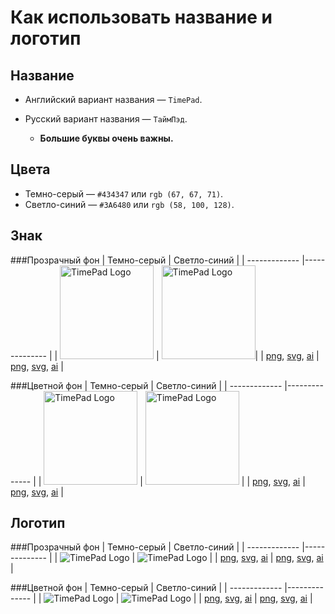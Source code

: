 Как использовать название и логотип
======
Название
------
* Английский вариант названия —  `TimePad`.
* Русский вариант названия — `ТаймПэд`.

  * **Большие буквы очень важны.**

Цвета
------
* Темно-серый — `#434347` или `rgb (67, 67, 71)`.
* Светло-синий — `#3A6480` или `rgb (58, 100, 128)`.

Знак
------
###Прозрачный фон
| Темно-серый   | Светло-синий  |
| ------------- |-------------- |
| <img src="https://raw.githubusercontent.com/timepad/public/master/png%20logo/mini-logo-timepad-without-background-1.png" height="150" alt="TimePad Logo"> | <img src="https://raw.githubusercontent.com/timepad/public/master/png%20logo/mini-logo-timepad-without-background-2.png" height="150" alt="TimePad Logo">|
| [png](https://github.com/timepad/logo/blob/master/png%20logo/mini-logo-timepad-without-background-1.png), [svg](https://github.com/timepad/logo/blob/master/svg%20logo/mini-logo-timepad-without-background-1.svg), [ai](https://github.com/timepad/logo/blob/master/ai%20logo/mini-logo-timepad-without-background-1.ai) | [png](https://github.com/timepad/logo/blob/master/png%20logo/mini-logo-timepad-without-background-2.png), [svg](https://github.com/timepad/logo/blob/master/svg%20logo/mini-logo-timepad-without-background-2.svg), [ai](https://github.com/timepad/logo/blob/master/ai%20logo/mini-logo-timepad-without-background-2.ai) |

###Цветной фон
| Темно-серый   | Светло-синий  |
| ------------- |-------------- |
| <img src="https://raw.githubusercontent.com/timepad/public/master/png%20logo/mini-logo-timepad-with-background-1.png" height="150" alt="TimePad Logo"> | <img src="https://raw.githubusercontent.com/timepad/public/master/png%20logo/mini-logo-timepad-with-background-2.png" height="150" alt="TimePad Logo"> |
| [png](https://github.com/timepad/logo/master/png%20logo/mini-logo-timepad-with-background-1.png), [svg](https://github.com/timepad/logo/blob/master/svg%20logo/mini-logo-timepad-with-background-1.svg), [ai](https://github.com/timepad/logo/blob/master/ai%20logo/mini-logo-timepad-with-background-1.ai) | [png](https://github.com/timepad/logo/master/png%20logo/mini-logo-timepad-with-background-2.png), [svg](https://github.com/timepad/logo/blob/master/svg%20logo/mini-logo-timepad-with-background-2.svg), [ai](https://github.com/timepad/logo/blob/master/ai%20logo/mini-logo-timepad-with-background-2.ai) |

Логотип
------
###Прозрачный фон
| Темно-серый   | Светло-синий  |
| ------------- |-------------- |
| <img src="https://raw.githubusercontent.com/timepad/public/master/png%20logo/logo-timepad-without-background-1.png" alt="TimePad Logo"> | <img src="https://raw.githubusercontent.com/timepad/public/master/png%20logo/logo-timepad-without-background-2.png" alt="TimePad Logo"> |
| [png](https://github.com/timepad/logo/master/png%20logo/logo-timepad-without-background-1.png), [svg](https://github.com/timepad/logo/blob/master/svg%20logo/logo-timepad-without-background-1.svg), [ai](https://github.com/timepad/logo/blob/master/ai%20logo/logo-timepad-without-background-1.ai) | [png](https://github.com/timepad/logo/master/png%20logo/logo-timepad-without-background-2.png), [svg](https://github.com/timepad/logo/blob/master/svg%20logo/logo-timepad-without-background-2.svg), [ai](https://github.com/timepad/logo/blob/master/ai%20logo/logo-timepad-without-background-2.ai) |

###Цветной фон
| Темно-серый   | Светло-синий  |
| ------------- |-------------- |
| <img src="https://raw.githubusercontent.com/timepad/public/master/png%20logo/logo-timepad-with-background-1.png" alt="TimePad Logo"> | <img src="https://raw.githubusercontent.com/timepad/public/master/png%20logo/logo-timepad-with-background-2.png" alt="TimePad Logo"> |
| [png](https://github.com/timepad/logo/master/png%20logo/logo-timepad-with-background-1.png), [svg](https://github.com/timepad/logo/blob/master/svg%20logo/logo-timepad-with-background-1.svg), [ai](https://github.com/timepad/logo/blob/master/ai%20logo/logo-timepad-with-background-1.ai) | [png](https://github.com/timepad/logo/master/png%20logo/logo-timepad-with-background-2.png), [svg](https://github.com/timepad/logo/blob/master/svg%20logo/logo-timepad-with-background-2.svg), [ai](https://github.com/timepad/logo/blob/master/ai%20logo/logo-timepad-with-background-2.ai) |
